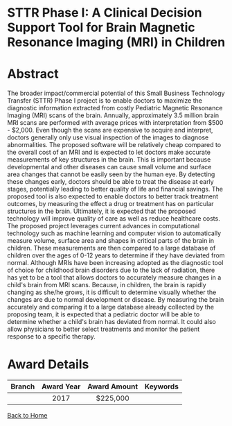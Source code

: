 
STTR Phase I: A Clinical Decision Support Tool for Brain Magnetic Resonance Imaging (MRI) in Children
=====================================================================================================

# Abstract


The broader impact/commercial potential of this Small Business Technology Transfer (STTR) Phase I project is to enable doctors to maximize the diagnostic information extracted from costly Pediatric Magnetic Resonance Imaging (MRI) scans of the brain. Annually, approximately 3.5 million brain MRI scans are performed with average prices with interpretation from $500 - $2,000. Even though the scans are expensive to acquire and interpret, doctors generally only use visual inspection of the images to diagnose abnormalities. The proposed software will be relatively cheap compared to the overall cost of an MRI and is expected to let doctors make accurate measurements of key structures in the brain. This is important because developmental and other diseases can cause small volume and surface area changes that cannot be easily seen by the human eye. By detecting these changes early, doctors should be able to treat the disease at early stages, potentially leading to better quality of life and financial savings. The proposed tool is also expected to enable doctors to better track treatment outcomes, by measuring the effect a drug or treatment has on particular structures in the brain. Ultimately, it is expected that the proposed technology will improve quality of care as well as reduce healthcare costs. The proposed project leverages current advances in computational technology such as machine learning and computer vision to automatically measure volume, surface area and shapes in critical parts of the brain in children. These measurements are then compared to a large database of children over the ages of 0-12 years to determine if they have deviated from normal. Although MRIs have been increasing adopted as the diagnostic tool of choice for childhood brain disorders due to the lack of radiation, there has yet to be a tool that allows doctors to accurately measure changes in a child's brain from MRI scans. Because, in children, the brain is rapidly changing as she/he grows, it is difficult to determine visually whether the changes are due to normal development or disease. By measuring the brain accurately and comparing it to a large database already collected by the proposing team, it is expected that a pediatric doctor will be able to determine whether a child's brain has deviated from normal. It could also allow physicians to better select treatments and monitor the patient response to a specific therapy.  

# Award Details

|Branch|Award Year|Award Amount|Keywords|
| :---: | :---: | :---: | :---: |
||2017|$225,000||
  
  


[Back to Home](https://github.com/chrischow/dod_sbir_awards#319)